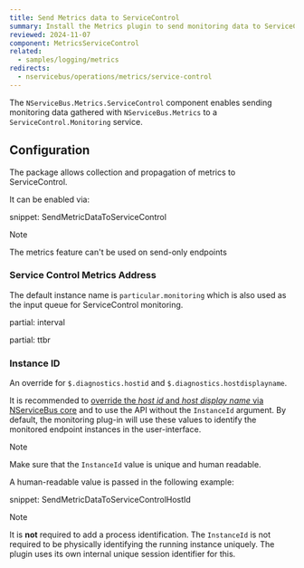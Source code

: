 ```yaml
---
title: Send Metrics data to ServiceControl
summary: Install the Metrics plugin to send monitoring data to ServiceControl
reviewed: 2024-11-07
component: MetricsServiceControl
related:
  - samples/logging/metrics
redirects:
  - nservicebus/operations/metrics/service-control
---
```


The `NServiceBus.Metrics.ServiceControl` component enables sending monitoring data gathered with `NServiceBus.Metrics` to a `ServiceControl.Monitoring` service.

## Configuration

The package allows collection and propagation of metrics to ServiceControl.

It can be enabled via:

snippet: SendMetricDataToServiceControl

> [!NOTE]
> The metrics feature can't be used on send-only endpoints

### Service Control Metrics Address

The default instance name is `particular.monitoring` which is also used as the input queue for ServiceControl monitoring.

partial: interval

partial: ttbr

### Instance ID

An override for `$.diagnostics.hostid` and `$.diagnostics.hostdisplayname`.

It is recommended to [override the *host id* and *host display name* via NServiceBus core](/nservicebus/hosting/override-hostid.md) and to use the API without the `InstanceId` argument. By default, the monitoring plug-in will use these values to identify the monitored endpoint instances in the user-interface.

> [!NOTE]
> Make sure that the `InstanceId` value is unique and human readable.

A human-readable value is passed in the following example:

snippet: SendMetricDataToServiceControlHostId

> [!NOTE]
> It is **not** required to add a process identification. The `InstanceId` is not required to be physically identifying the running instance uniquely. The plugin uses its own internal unique session identifier for this.
